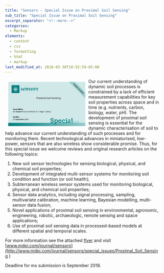 ```yaml
---
title: "Sensors - Special Issue on Proximal Soil Sensing"
sub_title: "Special Issue on Proximal Soil Sensing"
excerpt_separator: "<!--more-->"
categories:
  - Markup
elements:
  - content
  - css
  - formatting
  - html
  - markup
last_modified_at: 2018-03-30T10:55:59-05:00
---
```


<img height="50%" width="50%" style="float: left; padding: 10px 10px 10px 10px;" src="/assets/images/Proximal_Soil_Sensing-Banner.png">

Our current understanding of dynamic soil processes is constrained by a lack of efficient measurement capabilities for key soil properties across space and in time (e.g. nutrients, carbon, biology, water, pH). The development of proximal soil sensing is essential for the dynamic characterisation of soil to help advance our current understanding of such processes and for monitoring them. Recent technological advances in miniaturised, low-power, sensors that are also wireless show considerable promise. Thus, for this special issue we welcome reviews and original research articles on the following topics:
1.	New soil sensor technologies for sensing biological, physical, and chemical soil properties;
2.	Development of integrated multi-sensor systems for monitoring soil condition and function (or soil health);
3.	Subterranean wireless sensor systems used for monitoring biological, physical, and chemical soil properties;
4.	Sensor data analytics, including signal processing, sampling, multivariate calibration, machine learning, Bayesian modelling, multi-sensor data fusion;
5.	Novel applications of proximal soil sensing in environmental, agronomic, engineering, robotic, archaeologic, remote sensing and space applications;
6.	Use of proximal soil sensing data in processed-based models at different spatial and temporal scales.

For more information see the attached [flyer](/assets/pdf/Proximal_Soil_Sensing_Flyer.pdf) and visit [www.mdpi.com/journal/sensors](http://www.mdpi.com/journal/sensors/special_issues/Proximal_Soil_Sensing )

Deadline for ms submission is September 2018.  
